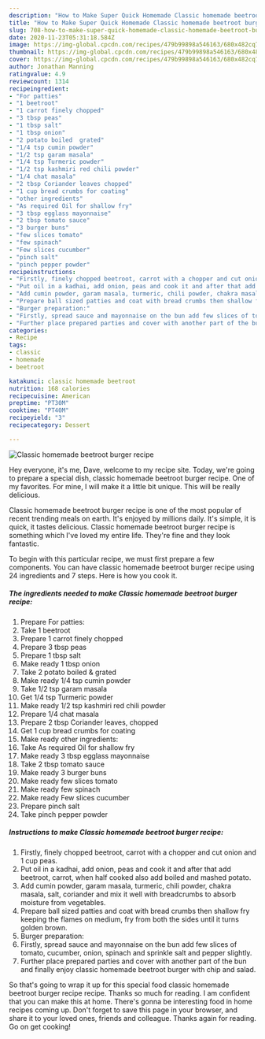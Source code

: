 ```yaml
---
description: "How to Make Super Quick Homemade Classic homemade beetroot burger recipe"
title: "How to Make Super Quick Homemade Classic homemade beetroot burger recipe"
slug: 708-how-to-make-super-quick-homemade-classic-homemade-beetroot-burger-recipe
date: 2020-11-23T05:31:18.584Z
image: https://img-global.cpcdn.com/recipes/479b99898a546163/680x482cq70/classic-homemade-beetroot-burger-recipe-recipe-main-photo.jpg
thumbnail: https://img-global.cpcdn.com/recipes/479b99898a546163/680x482cq70/classic-homemade-beetroot-burger-recipe-recipe-main-photo.jpg
cover: https://img-global.cpcdn.com/recipes/479b99898a546163/680x482cq70/classic-homemade-beetroot-burger-recipe-recipe-main-photo.jpg
author: Jonathan Manning
ratingvalue: 4.9
reviewcount: 1314
recipeingredient:
- "For patties"
- "1 beetroot"
- "1 carrot finely chopped"
- "3 tbsp peas"
- "1 tbsp salt"
- "1 tbsp onion"
- "2 potato boiled  grated"
- "1/4 tsp cumin powder"
- "1/2 tsp garam masala"
- "1/4 tsp Turmeric powder"
- "1/2 tsp kashmiri red chili powder"
- "1/4 chat masala"
- "2 tbsp Coriander leaves chopped"
- "1 cup bread crumbs for coating"
- "other ingredients"
- "As required Oil for shallow fry"
- "3 tbsp egglass mayonnaise"
- "2 tbsp tomato sauce"
- "3 burger buns"
- "few slices tomato"
- "few spinach"
- "Few slices cucumber"
- "pinch salt"
- "pinch pepper powder"
recipeinstructions:
- "Firstly, finely chopped beetroot, carrot with a chopper and cut onion and 1 cup peas."
- "Put oil in a kadhai, add onion, peas and cook it and after that add beetroot, carrot, when half cooked also add boiled and mashed potato."
- "Add cumin powder, garam masala, turmeric, chili powder, chakra masala, salt, coriander and mix it well with breadcrumbs to absorb moisture from vegetables."
- "Prepare ball sized patties and coat with bread crumbs then shallow fry keeping the flames on medium, fry from both the sides until it turns golden brown."
- "Burger preparation:"
- "Firstly, spread sauce and mayonnaise on the bun add few slices of tomato, cucumber, onion, spinach and sprinkle salt and pepper slightly."
- "Further place prepared parties and cover with another part of the bun and finally enjoy classic homemade beetroot burger with chip and salad."
categories:
- Recipe
tags:
- classic
- homemade
- beetroot

katakunci: classic homemade beetroot 
nutrition: 168 calories
recipecuisine: American
preptime: "PT30M"
cooktime: "PT40M"
recipeyield: "3"
recipecategory: Dessert

---
```



![Classic homemade beetroot burger recipe](https://img-global.cpcdn.com/recipes/479b99898a546163/680x482cq70/classic-homemade-beetroot-burger-recipe-recipe-main-photo.jpg)

Hey everyone, it's me, Dave, welcome to my recipe site. Today, we're going to prepare a special dish, classic homemade beetroot burger recipe. One of my favorites. For mine, I will make it a little bit unique. This will be really delicious.



Classic homemade beetroot burger recipe is one of the most popular of recent trending meals on earth. It's enjoyed by millions daily. It's simple, it is quick, it tastes delicious. Classic homemade beetroot burger recipe is something which I've loved my entire life. They're fine and they look fantastic.


To begin with this particular recipe, we must first prepare a few components. You can have classic homemade beetroot burger recipe using 24 ingredients and 7 steps. Here is how you cook it.

<!--inarticleads1-->

##### The ingredients needed to make Classic homemade beetroot burger recipe:

1. Prepare For patties:
1. Take 1 beetroot
1. Prepare 1 carrot finely chopped
1. Prepare 3 tbsp peas
1. Prepare 1 tbsp salt
1. Make ready 1 tbsp onion
1. Take 2 potato boiled &amp; grated
1. Make ready 1/4 tsp cumin powder
1. Take 1/2 tsp garam masala
1. Get 1/4 tsp Turmeric powder
1. Make ready 1/2 tsp kashmiri red chili powder
1. Prepare 1/4 chat masala
1. Prepare 2 tbsp Coriander leaves, chopped
1. Get 1 cup bread crumbs for coating
1. Make ready other ingredients:
1. Take As required Oil for shallow fry
1. Make ready 3 tbsp egglass mayonnaise
1. Take 2 tbsp tomato sauce
1. Make ready 3 burger buns
1. Make ready few slices tomato
1. Make ready few spinach
1. Make ready Few slices cucumber
1. Prepare pinch salt
1. Take pinch pepper powder




<!--inarticleads2-->

##### Instructions to make Classic homemade beetroot burger recipe:

1. Firstly, finely chopped beetroot, carrot with a chopper and cut onion and 1 cup peas.
1. Put oil in a kadhai, add onion, peas and cook it and after that add beetroot, carrot, when half cooked also add boiled and mashed potato.
1. Add cumin powder, garam masala, turmeric, chili powder, chakra masala, salt, coriander and mix it well with breadcrumbs to absorb moisture from vegetables.
1. Prepare ball sized patties and coat with bread crumbs then shallow fry keeping the flames on medium, fry from both the sides until it turns golden brown.
1. Burger preparation:
1. Firstly, spread sauce and mayonnaise on the bun add few slices of tomato, cucumber, onion, spinach and sprinkle salt and pepper slightly.
1. Further place prepared parties and cover with another part of the bun and finally enjoy classic homemade beetroot burger with chip and salad.




So that's going to wrap it up for this special food classic homemade beetroot burger recipe recipe. Thanks so much for reading. I am confident that you can make this at home. There's gonna be interesting food in home recipes coming up. Don't forget to save this page in your browser, and share it to your loved ones, friends and colleague. Thanks again for reading. Go on get cooking!
